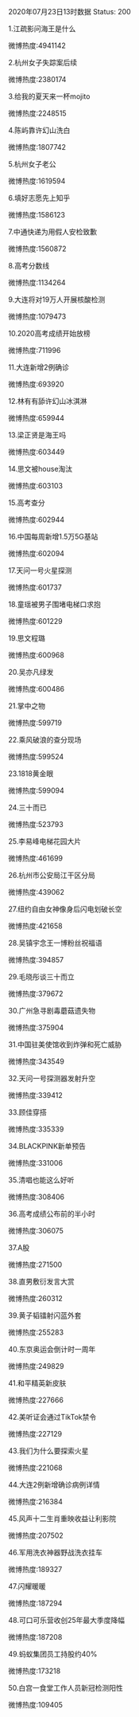 2020年07月23日13时数据
Status: 200

1.江疏影问海王是什么

微博热度:4941142

2.杭州女子失踪案后续

微博热度:2380174

3.给我的夏天来一杯mojito

微博热度:2248515

4.陈屿靠许幻山洗白

微博热度:1807742

5.杭州女子老公

微博热度:1619594

6.填好志愿先上知乎

微博热度:1586123

7.中通快递为用假人安检致歉

微博热度:1560872

8.高考分数线

微博热度:1134264

9.大连将对19万人开展核酸检测

微博热度:1079473

10.2020高考成绩开始放榜

微博热度:711996

11.大连新增2例确诊

微博热度:693920

12.林有有舔许幻山冰淇淋

微博热度:659944

13.梁正贤是海王吗

微博热度:603449

14.思文被house淘汰

微博热度:603103

15.高考查分

微博热度:602944

16.中国每周新增1.5万5G基站

微博热度:602094

17.天问一号火星探测

微博热度:601737

18.童瑶被男子围堵电梯口求抱

微博热度:601229

19.思文程璐

微博热度:600968

20.吴亦凡绿发

微博热度:600486

21.掌中之物

微博热度:599719

22.乘风破浪的查分现场

微博热度:599524

23.1818黄金眼

微博热度:599094

24.三十而已

微博热度:523793

25.李易峰电梯花园大片

微博热度:461699

26.杭州市公安局江干区分局

微博热度:439062

27.纽约自由女神像身后闪电划破长空

微博热度:421658

28.吴镇宇念王一博粉丝祝福语

微博热度:394857

29.毛晓彤谈三十而立

微博热度:379672

30.广州急寻剧毒蘑菇遗失物

微博热度:375904

31.中国驻美使馆收到炸弹和死亡威胁

微博热度:343549

32.天问一号探测器发射升空

微博热度:339412

33.顾佳穿搭

微博热度:335339

34.BLACKPINK新单预告

微博热度:331006

35.清唱也能这么好听

微博热度:308406

36.高考成绩公布前的半小时

微博热度:306075

37.A股

微博热度:271500

38.直男敷衍发言大赏

微博热度:260312

39.黄子韬镭射闪蓝外套

微博热度:255283

40.东京奥运会倒计时一周年

微博热度:249829

41.和平精英新皮肤

微博热度:227666

42.美听证会通过TikTok禁令

微博热度:227129

43.我们为什么要探索火星

微博热度:221068

44.大连2例新增确诊病例详情

微博热度:216384

45.风声十二生肖重映收益让利影院

微博热度:207502

46.军用洗衣神器野战洗衣挂车

微博热度:189327

47.闪耀暖暖

微博热度:187294

48.可口可乐营收创25年最大季度降幅

微博热度:187208

49.蚂蚁集团员工持股约40%

微博热度:173218

50.白宫一食堂工作人员新冠检测阳性

微博热度:109405

